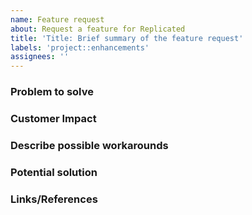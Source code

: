 ```yaml
---
name: Feature request
about: Request a feature for Replicated
title: 'Title: Brief summary of the feature request'
labels: 'project::enhancements'
assignees: ''
---
```


### Problem to solve
<!-- Please provide a clear and concise description of what the problem is. Use MANY words.
Ex. As a vendor, I'm prevented from doing X when I click on Y [...] -->

### Customer Impact
<!-- Not just “high”, but some commentary on how customers are affected:
- are they affected on every install, or just occasionally?
- when they are affected, is it just a little annoying, or does it jeopardize revenue? 
- How many customers are affected? 
- What is the business problem this feature request would solve? -->

### Describe possible workarounds
<!-- A clear and concise description of any alternative solutions or features you've considered. -->

### Potential solution
<!-- A short, clear and concise description of what an example solution to the problem might look like. -->

### Links/References
<!-- Additional context to frame the problem. Include use cases, benefits, goals, or any other details that will help us understand more clearly. Also, please add any screenshots, and links to Slack chat or Zendesk issues that might help illustrate the issue. -->
